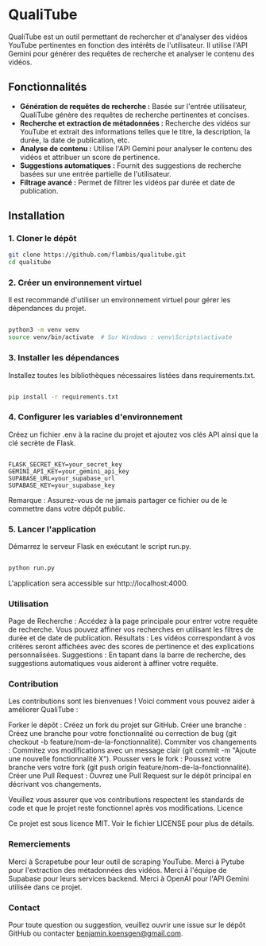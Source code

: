 # QualiTube

QualiTube est un outil permettant de rechercher et d'analyser des vidéos YouTube pertinentes en fonction des intérêts de l'utilisateur. Il utilise l'API Gemini pour générer des requêtes de recherche et analyser le contenu des vidéos.

## Fonctionnalités

- **Génération de requêtes de recherche :** Basée sur l'entrée utilisateur, QualiTube génère des requêtes de recherche pertinentes et concises.
- **Recherche et extraction de métadonnées :** Recherche des vidéos sur YouTube et extrait des informations telles que le titre, la description, la durée, la date de publication, etc.
- **Analyse de contenu :** Utilise l'API Gemini pour analyser le contenu des vidéos et attribuer un score de pertinence.
- **Suggestions automatiques :** Fournit des suggestions de recherche basées sur une entrée partielle de l'utilisateur.
- **Filtrage avancé :** Permet de filtrer les vidéos par durée et date de publication.

## Installation

### 1. Cloner le dépôt

```bash
git clone https://github.com/flambis/qualitube.git
cd qualitube

```

### 2. Créer un environnement virtuel

Il est recommandé d'utiliser un environnement virtuel pour gérer les dépendances du projet.

```bash

python3 -m venv venv
source venv/bin/activate  # Sur Windows : venv\Scripts\activate
```
### 3. Installer les dépendances

Installez toutes les bibliothèques nécessaires listées dans requirements.txt.

```bash

pip install -r requirements.txt
```
### 4. Configurer les variables d'environnement

Créez un fichier .env à la racine du projet et ajoutez vos clés API ainsi que la clé secrète de Flask.

```env

FLASK_SECRET_KEY=your_secret_key
GEMINI_API_KEY=your_gemini_api_key
SUPABASE_URL=your_supabase_url
SUPABASE_KEY=your_supabase_key
```
Remarque : Assurez-vous de ne jamais partager ce fichier ou de le commettre dans votre dépôt public.

### 5. Lancer l'application

Démarrez le serveur Flask en exécutant le script run.py.

```bash

python run.py
```
L'application sera accessible sur http://localhost:4000.

### Utilisation

Page de Recherche : Accédez à la page principale pour entrer votre requête de recherche. Vous pouvez affiner vos recherches en utilisant les filtres de durée et de date de publication.
Résultats : Les vidéos correspondant à vos critères seront affichées avec des scores de pertinence et des explications personnalisées.
Suggestions : En tapant dans la barre de recherche, des suggestions automatiques vous aideront à affiner votre requête.

### Contribution

Les contributions sont les bienvenues ! Voici comment vous pouvez aider à améliorer QualiTube :

Forker le dépôt : Créez un fork du projet sur GitHub.
Créer une branche : Créez une branche pour votre fonctionnalité ou correction de bug (git checkout -b feature/nom-de-la-fonctionnalité).
Commiter vos changements : Commitez vos modifications avec un message clair (git commit -m "Ajoute une nouvelle fonctionnalité X").
Pousser vers le fork : Poussez votre branche vers votre fork (git push origin feature/nom-de-la-fonctionnalité).
Créer une Pull Request : Ouvrez une Pull Request sur le dépôt principal en décrivant vos changements.

Veuillez vous assurer que vos contributions respectent les standards de code et que le projet reste fonctionnel après vos modifications.
Licence

Ce projet est sous licence MIT. Voir le fichier LICENSE pour plus de détails.

### Remerciements

Merci à Scrapetube pour leur outil de scraping YouTube.
Merci à Pytube pour l'extraction des métadonnées des vidéos.
Merci à l'équipe de Supabase pour leurs services backend.
Merci à OpenAI pour l'API Gemini utilisée dans ce projet.

### Contact

Pour toute question ou suggestion, veuillez ouvrir une issue sur le dépôt GitHub ou contacter benjamin.koensgen@gmail.com.
